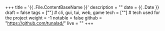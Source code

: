 +++
title = '{{ .File.ContentBaseName }}'
description = ""
date = {{ .Date }}
draft = false
tags = [""] # cli, gui, tui, web, game
tech = [""] # tech used for the project
weight = -1
notable = false
github = "https://github.com/tunalad/"
live = ""
+++
